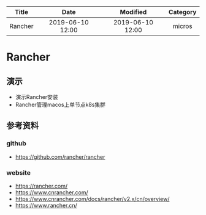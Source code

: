 | Title                | Date             | Modified         | Category          |
|:--------------------:|:----------------:|:----------------:|:-----------------:|
| Rancher              | 2019-06-10 12:00 | 2019-06-10 12:00 | micros            |


# Rancher






## 演示
- 演示Rancher安装
- Rancher管理macos上单节点k8s集群






## 参考资料

### github
- https://github.com/rancher/rancher


### website

- https://rancher.com/
- https://www.cnrancher.com/
- https://www.cnrancher.com/docs/rancher/v2.x/cn/overview/
- https://www.rancher.cn/
